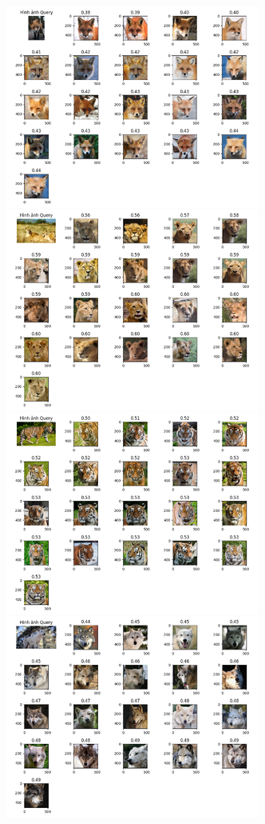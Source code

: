 ![Test Image](https://github.com/LeThang15081994/_ViT-CBIR/blob/master/Figure_1.png)
![Test Image](https://github.com/LeThang15081994/_ViT-CBIR/blob/master/Figure_2.png)
![Test Image](https://github.com/LeThang15081994/_ViT-CBIR/blob/master/Figure_3.png)
![Test Image](https://github.com/LeThang15081994/_ViT-CBIR/blob/master/Figure_4.png)
